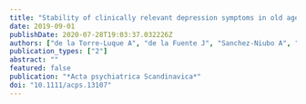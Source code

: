 ```yaml
---
title: "Stability of clinically relevant depression symptoms in old age across 11 cohorts: A multi-state study."
date: 2019-09-01
publishDate: 2020-07-28T19:03:37.032226Z
authors: ["de la Torre-Luque A", "de la Fuente J", "Sanchez-Niubo A", "Caballero FF", "Prina M", "Muniz-Terrera G", "Haro JM", "Ayuso-Mateos JL"]
publication_types: ["2"]
abstract: ""
featured: false
publication: "*Acta psychiatrica Scandinavica*"
doi: "10.1111/acps.13107"
---
```


